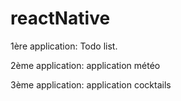 # reactNative

1ère application: Todo list.

2ème application: application météo

3ème application: application cocktails
